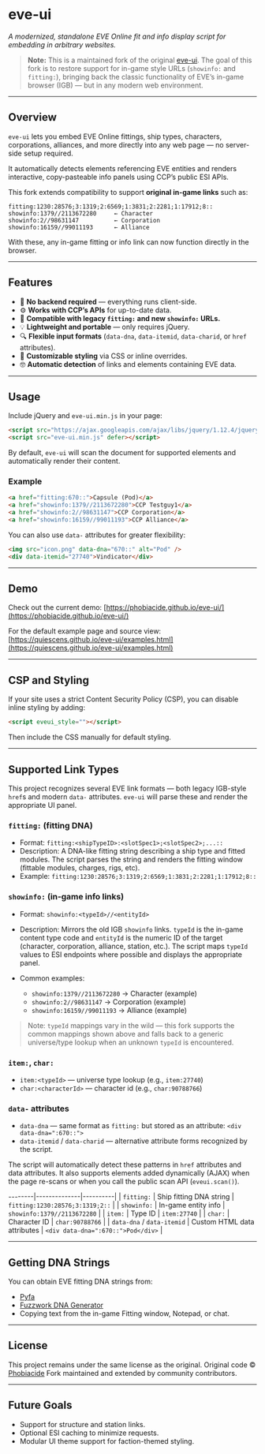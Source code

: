 # eve-ui

*A modernized, standalone EVE Online fit and info display script for embedding in arbitrary websites.*

> **Note:** This is a maintained fork of the original [eve-ui](https://github.com/Phobiacide/eve-ui).
> The goal of this fork is to restore support for in-game style URLs (`showinfo:` and `fitting:`), bringing back the classic functionality of EVE’s in-game browser (IGB) — but in any modern web environment.

---

## Overview

`eve-ui` lets you embed EVE Online fittings, ship types, characters, corporations, alliances, and more directly into any web page — no server-side setup required.

It automatically detects elements referencing EVE entities and renders interactive, copy-pasteable info panels using CCP’s public ESI APIs.

This fork extends compatibility to support **original in-game links** such as:

```
fitting:1230:28576;3:1319;2:6569;1:3831;2:2281;1:17912;8::
showinfo:1379//2113672280     ← Character
showinfo:2//98631147          ← Corporation
showinfo:16159//99011193      ← Alliance
```

With these, any in-game fitting or info link can now function directly in the browser.

---

## Features

* 🚀 **No backend required** — everything runs client-side.
* ⚙️ **Works with CCP’s APIs** for up-to-date data.
* 🤌 **Compatible with legacy `fitting:` and new `showinfo:` URLs.**
* 💡 **Lightweight and portable** — only requires jQuery.
* 🔍 **Flexible input formats** (`data-dna`, `data-itemid`, `data-charid`, or `href` attributes).
* 🎨 **Customizable styling** via CSS or inline overrides.
* 🤓 **Automatic detection** of links and elements containing EVE data.

---

## Usage

Include jQuery and `eve-ui.min.js` in your page:

```html
<script src="https://ajax.googleapis.com/ajax/libs/jquery/1.12.4/jquery.min.js" defer></script>
<script src="eve-ui.min.js" defer></script>
```

By default, `eve-ui` will scan the document for supported elements and automatically render their content.

### Example

```html
<a href="fitting:670::">Capsule (Pod)</a>
<a href="showinfo:1379//2113672280">CCP Testguy1</a>
<a href="showinfo:2//98631147">CCP Corporation</a>
<a href="showinfo:16159//99011193">CCP Alliance</a>
```

You can also use `data-` attributes for greater flexibility:

```html
<img src="icon.png" data-dna="670::" alt="Pod" />
<div data-itemid="27740">Vindicator</div>
```

---

## Demo

Check out the current demo:
[https://phobiacide.github.io/eve-ui/](https://phobiacide.github.io/eve-ui/)

For the default example page and source view:
[https://quiescens.github.io/eve-ui/examples.html](https://quiescens.github.io/eve-ui/examples.html)

---

## CSP and Styling

If your site uses a strict Content Security Policy (CSP), you can disable inline styling by adding:

```html
<script eveui_style=""></script>
```

Then include the CSS manually for default styling.

---

## Supported Link Types

This project recognizes several EVE link formats — both legacy IGB-style `href`s and modern `data-` attributes. `eve-ui` will parse these and render the appropriate UI panel.

### `fitting:` (fitting DNA)

* Format: `fitting:<shipTypeID>:<slotSpec1>;<slotSpec2>;...::`
* Description: A DNA-like fitting string describing a ship type and fitted modules. The script parses the string and renders the fitting window (fittable modules, charges, rigs, etc).
* Example: `fitting:1230:28576;3:1319;2:6569;1:3831;2:2281;1:17912;8::`

### `showinfo:` (in‑game info links)

* Format: `showinfo:<typeId>//<entityId>`
* Description: Mirrors the old IGB `showinfo` links. `typeId` is the in-game content type code and `entityId` is the numeric ID of the target (character, corporation, alliance, station, etc.). The script maps `typeId` values to ESI endpoints where possible and displays the appropriate panel.
* Common examples:

  * `showinfo:1379//2113672280` → Character (example)
  * `showinfo:2//98631147` → Corporation (example)
  * `showinfo:16159//99011193` → Alliance (example)

> Note: `typeId` mappings vary in the wild — this fork supports the common mappings shown above and falls back to a generic universe/type lookup when an unknown `typeId` is encountered.

### `item:`, `char:`

* `item:<typeId>` — universe type lookup (e.g., `item:27740`)
* `char:<characterId>` — character id (e.g., `char:90788766`)

### `data-` attributes

* `data-dna` — same format as `fitting:` but stored as an attribute: `<div data-dna=":670::">`
* `data-itemid` / `data-charid` — alternative attribute forms recognized by the script.

The script will automatically detect these patterns in `href` attributes and data attributes. It also supports elements added dynamically (AJAX) when the page re-scans or when you call the public scan API (`eveui.scan()`).

--------|--------------|----------|
| `fitting:` | Ship fitting DNA string | `fitting:1230:28576;3:1319;2::` |
| `showinfo:` | In-game entity info | `showinfo:1379//2113672280` |
| `item:` | Type ID | `item:27740` |
| `char:` | Character ID | `char:90788766` |
| `data-dna` / `data-itemid` | Custom HTML data attributes | `<div data-dna=":670::">Pod</div>` |

---

## Getting DNA Strings

You can obtain EVE fitting DNA strings from:

* [Pyfa](https://github.com/pyfa-org/Pyfa)
* [Fuzzwork DNA Generator](https://www.fuzzwork.co.uk/ships/dnagen.php)
* Copying text from the in-game Fitting window, Notepad, or chat.

---

## License

This project remains under the same license as the original.
Original code © [Phobiacide](https://github.com/Phobiacide/eve-ui)
Fork maintained and extended by community contributors.

---

## Future Goals

* Support for structure and station links.
* Optional ESI caching to minimize requests.
* Modular UI theme support for faction-themed styling.
